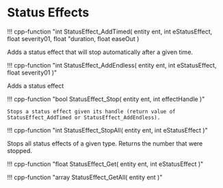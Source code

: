 # Status Effects

!!! cpp-function "int StatusEffect_AddTimed( entity ent, int eStatusEffect, float severity01, float "duration, float easeOut )

  Adds a status effect that will stop automatically after a given time.

!!! cpp-function "int StatusEffect_AddEndless( entity ent, int eStatusEffect, float severity01 )"

  Adds a status effect

!!! cpp-function "bool StatusEffect_Stop( entity ent, int effectHandle )"

    Stops a status effect given its handle (return value of StatusEffect_AddTimed or StatusEffect_AddEndless).

!!! cpp-function "int StatusEffect_StopAll( entity ent, int eStatusEffect )"

  Stops all status effects of a given type. Returns the number that were stopped.

!!! cpp-function "float StatusEffect_Get( entity ent, int eStatusEffect )"

!!! cpp-function "array<float> StatusEffect_GetAll( entity ent )"